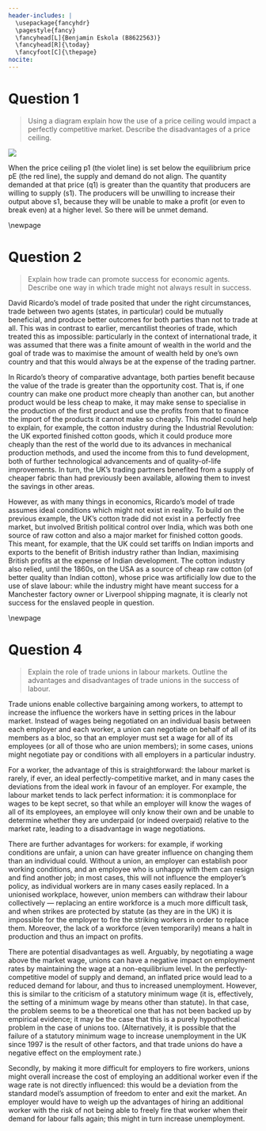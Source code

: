 ```yaml
---
header-includes: |
  \usepackage{fancyhdr}
  \pagestyle{fancy}
  \fancyhead[L]{Benjamin Eskola (B8622563)}
  \fancyhead[R]{\today}
  \fancyfoot[C]{\thepage}
nocite:
---
```


# Question 1
> Using a diagram explain how the use of a price ceiling would impact a perfectly competitive market. Describe the disadvantages of a price ceiling.

![](priceceiling.png)

When the price ceiling p1 (the violet line) is set below the equilibrium price pE (the red line), the supply and demand do not align. The quantity demanded at that price (q1) is greater than the quantity that producers are willing to supply (s1). The producers will be unwilling to increase their output above s1, because they will be unable to make a profit (or even to break even) at a higher level. So there will be unmet demand.  

\newpage
# Question 2
> Explain how trade can promote success for economic agents. Describe one way in which trade might not always result in success.

David Ricardo’s model of trade posited that under the right circumstances, trade between two agents (states, in particular) could be mutually beneficial, and produce better outcomes for both parties than not to trade at all. This was in contrast to earlier, mercantilist theories of trade, which treated this as impossible: particularly in the context of international trade, it was assumed that there was a finite amount of wealth in the world and the goal of trade was to maximise the amount of wealth held by one’s own country and that this would always be at the expense of the trading partner.

In Ricardo’s theory of comparative advantage, both parties benefit because the value of the trade is greater than the opportunity cost. That is, if one country can make one product more cheaply than another can, but another product would be less cheap to make, it may make sense to specialise in the production of the first product and use the profits from that to finance the import of the products it cannot make so cheaply. This model could help to explain, for example, the cotton industry during the Industrial Revolution: the UK exported finished cotton goods, which it could produce more cheaply than the rest of the world due to its advances in mechanical production methods, and used the income from this to fund development, both of further technological advancements and of quality-of-life improvements. In turn, the UK’s trading partners benefited from a supply of cheaper fabric than had previously been available, allowing them to invest the savings in other areas.

However, as with many things in economics, Ricardo’s model of trade assumes ideal conditions which might not exist in reality. To build on the previous example, the UK’s cotton trade did not exist in a perfectly free market, but involved British political control over India, which was both one source of raw cotton and also a major market for finished cotton goods. This meant, for example, that the UK could set tariffs on Indian imports and exports to the benefit of British industry rather than Indian, maximising British profits at the expense of Indian development. The cotton industry also relied, until the 1860s, on the USA as a source of cheap raw cotton (of better quality than Indian cotton), whose price was artificially low due to the use of slave labour: while the industry might have meant success for a Manchester factory owner or Liverpool shipping magnate, it is clearly not success for the enslaved people in question.

\newpage
# Question 4
> Explain the role of trade unions in labour markets. Outline the advantages and disadvantages of trade unions in the success of labour.

Trade unions enable collective bargaining among workers, to attempt to increase the influence the workers have in setting prices in the labour market. Instead of wages being negotiated on an individual basis between each employer and each worker, a union can negotiate on behalf of all of its members as a bloc, so that an employer must set a wage for all of its employees (or all of those who are union members); in some cases, unions might negotiate pay or conditions with all employers in a particular industry.

For a worker, the advantage of this is straightforward: the labour market is rarely, if ever, an ideal perfectly-competitive market, and in many cases the deviations from the ideal work in favour of an employer. For example, the labour market tends to lack perfect information: it is commonplace for wages to be kept secret, so that while an employer will know the wages of all of its employees, an employee will only know their own and be unable to determine whether they are underpaid (or indeed overpaid) relative to the market rate, leading to a disadvantage in wage negotiations.

There are further advantages for workers: for example, if working conditions are unfair, a union can have greater influence on changing them than an individual could. Without a union, an employer can establish poor working conditions, and an employee who is unhappy with them can resign and find another job; in most cases, this will not influence the employer’s policy, as individual workers are in many cases easily replaced. In a unionised workplace, however, union members can withdraw their labour collectively — replacing an entire workforce is a much more difficult task, and when strikes are protected by statute (as they are in the UK) it is impossible for the employer to fire the striking workers in order to replace them. Moreover, the lack of a workforce (even temporarily) means a halt in production and thus an impact on profits.

There are potential disadvantages as well. Arguably, by negotiating a wage above the market wage, unions can have a negative impact on employment rates by maintaining the wage at a non-equilibrium level. In the perfectly-competitive model of supply and demand, an inflated price would lead to a reduced demand for labour, and thus to increased unemployment. However, this is similar to the criticism of a statutory minimum wage (it is, effectively, the setting of a minimum wage by means other than statute). In that case, the problem seems to be a theoretical one that has not been backed up by empirical evidence; it may be the case that this is a purely hypothetical problem in the case of unions too. (Alternatively, it is possible that the failure of a statutory minimum wage to increase unemployment in the UK since 1997 is the result of other factors, and that trade unions do have a negative effect on the employment rate.)

Secondly, by making it more difficult for employers to fire workers, unions might overall increase the cost of employing an additional worker even if the wage rate is not directly influenced: this would be a deviation from the standard model’s assumption of freedom to enter and exit the market. An employer would have to weigh up the advantages of hiring an additional worker with the risk of not being able to freely fire that worker when their demand for labour falls again; this might in turn increase unemployment.